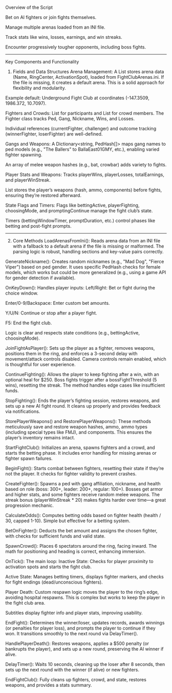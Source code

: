 
Overview of the Script



Bet on AI fighters or join fights themselves.

Manage multiple arenas loaded from an INI file.

Track stats like wins, losses, earnings, and win streaks.

Encounter progressively tougher opponents, including boss fights.



------------------------------------------------------------------------






Key Components and Functionality
1. Fields and Data Structures
Arena Management: 
A List<Arena> stores arena data (Name, RingCenter, ActivationSpot), loaded from FightClubArenas.ini. If the file is missing, it creates a default arena. This is a solid approach for flexibility and modularity.

Example default: Underground Fight Club at coordinates (-147.3509, 1986.372, 10.7097).

Fighters and Crowds: 
List<Fighter> for participants and List<Ped> for crowd members. The Fighter class tracks Ped, Gang, Nickname, Wins, and Losses.

Individual references (currentFighter, challenger) and outcome tracking (winnerFighter, loserFighter) are well-defined.

Gangs and Weapons: 
A Dictionary<string, PedHash[]> maps gang names to ped models (e.g., "The Ballers" to BallaEast01GMY, etc.), enabling varied fighter spawning.

An array of melee weapon hashes (e.g., bat, crowbar) adds variety to fights.

Player Stats and Weapons: 
Tracks playerWins, playerLosses, totalEarnings, and playerWinStreak.

List<PlayerWeaponData> stores the player’s weapons (hash, ammo, components) before fights, ensuring they’re restored afterward.

State Flags and Timers: 
Flags like bettingActive, playerFighting, choosingMode, and promptingContinue manage the fight club’s state.

Timers (bettingWindowTimer, promptDuration, etc.) control phases like betting and post-fight prompts.


--------------------------------------------------------------------------------------


2. Core Methods
LoadArenasFromIni(): 
Reads arena data from an INI file with a fallback to a default arena if the file is missing or malformed. The parsing logic is robust, handling sections and key-value pairs correctly.



GenerateNickname(): 
Creates random nicknames (e.g., "Mad Dog", "Fierce Viper") based on ped gender. It uses specific PedHash checks for female models, which works but could be more generalized (e.g., using a game API for gender detection if available).



OnKeyDown(): 
Handles player inputs:
Left/Right: Bet or fight during the choice window.

Enter/0-9/Backspace: Enter custom bet amounts.

Y/U/N: Continue or stop after a player fight.

F5: End the fight club.

Logic is clear and respects state conditions (e.g., bettingActive, choosingMode).



JoinFightAsPlayer(): 
Sets up the player as a fighter, removes weapons, positions them in the ring, and enforces a 3-second delay with movement/attack controls disabled. Camera controls remain 
enabled, which is thoughtful for user experience.



ContinueFighting(): 
Allows the player to keep fighting after a win, with an optional heal for $250. Boss fights trigger after a bossFightThreshold (5 wins), resetting the streak. The method handles edge cases like insufficient funds.



StopFighting(): 
Ends the player’s fighting session, restores weapons, and sets up a new AI fight round. It cleans up properly and provides feedback via notifications.



StorePlayerWeapons() and RestorePlayerWeapons(): 
These methods meticulously save and restore weapon hashes, ammo, ammo types (including special types like FMJ), and components. This ensures the player’s inventory remains intact.



StartFightClub(): 
Initializes an arena, spawns fighters and a crowd, and starts the betting phase. It includes error handling for missing arenas or fighter spawn failures.



BeginFight(): 
Starts combat between fighters, resetting their state if they’re not the player. It checks for fighter validity to prevent crashes.



CreateFighter(): 
Spawns a ped with gang affiliation, nickname, and health based on role (boss: 300+, leader: 200+, regular: 100+). Bosses get armor and higher stats, and some fighters receive random melee weapons. The streak bonus (playerWinStreak * 20) makes fights harder over time—a great progression mechanic.



CalculateOdds(): 
Computes betting odds based on fighter health (health / 30, capped 1-10). Simple but effective for a betting system.



BetOnFighter(): 
Deducts the bet amount and assigns the chosen fighter, with checks for sufficient funds and valid state.



SpawnCrowd(): 
Places 6 spectators around the ring, facing inward. The math for positioning and heading is correct, enhancing immersion.



OnTick(): 
The main loop:
Inactive State: Checks for player proximity to activation spots and starts the fight club.

Active State: Manages betting timers, displays fighter markers, and checks for fight endings (dead/unconscious fighters).

Player Death: Custom respawn logic moves the player to the ring’s edge, avoiding hospital respawns. This is complex but works to keep the player in the fight club area.

Subtitles display fighter info and player stats, improving usability.



EndFight(): 
Determines the winner/loser, updates records, awards winnings (or penalties for player loss), and prompts the player to continue if they won. It transitions smoothly to the next round via DelayTimer().



HandlePlayerDeath(): 
Restores weapons, applies a $500 penalty (or bankrupts the player), and sets up a new round, preserving the AI winner if alive.



DelayTimer(): 
Waits 10 seconds, cleaning up the loser after 8 seconds, then sets up the next round with the winner (if alive) or new fighters.



EndFightClub(): 
Fully cleans up fighters, crowd, and state, restores weapons, and provides a stats summary.

